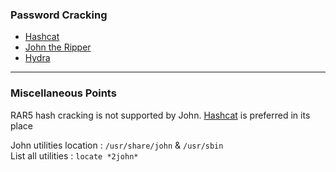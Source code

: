 ### Password Cracking

* [Hashcat](Hashcat.md)
* [John the Ripper](John%20the%20Ripper.md)
* [Hydra](Hydra.md)

---

### Miscellaneous Points

RAR5 hash cracking is not supported by John. [Hashcat](Hashcat.md) is preferred in its place

John utilities location : `/usr/share/john` & `/usr/sbin`  
List all utilities : `locate *2john*`
